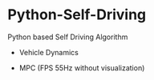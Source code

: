 # Python-Self-Driving
Python based Self Driving Algorithm

* Vehicle Dynamics

* MPC (FPS 55Hz without visualization)
